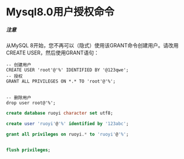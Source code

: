 # Mysql8.0用户授权命令

##### 注意
从MySQL 8开始，您不再可以（隐式）使用该GRANT命令创建用户。请改用CREATE USER，然后使用GRANT语句：

```
-- 创建用户
CREATE USER 'root'@'%' IDENTIFIED BY '@123qwe';
-- 授权
GRANT ALL PRIVILEGES ON *.* TO 'root'@'%';


-- 删除用户
drop user root@'%';
```

```sql
create database ruoyi character set utf8;

create user 'ruoyi'@'%' identified by '123abc';

grant all privileges on ruoyi.* to 'ruoyi'@'%';


flush privileges;
```
